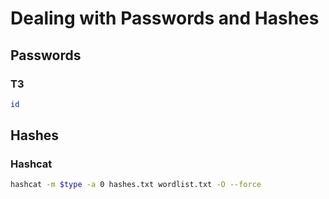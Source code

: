# Dealing with Passwords and Hashes

## Passwords

### T3
```bash
id
```

## Hashes

### Hashcat
```bash
hashcat -m $type -a 0 hashes.txt wordlist.txt -O --force
```